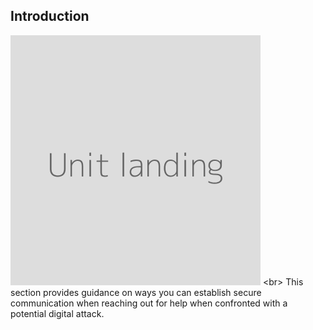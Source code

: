 
## Introduction

![](unit.png)
&lt;br&gt;
This section provides guidance on ways you can establish secure communication when reaching out for help when confronted with a potential digital attack.
